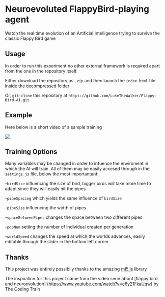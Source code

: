 # Neuroevoluted FlappyBird-playing agent
Watch the real time evolution of an Artificial Intelligence trying to survive the classic Flappy Bird game

## Usage 
In order to run this experiment no other external framework is required apart from the one in the repository itself.

Either download the repository as ```.zip``` and then launch the ```index.html``` file inside the decompressed folder 

Or, ```git-clone``` this repository at ```https://github.com/LukeTheWalker/Flappy-Bird-AI.git``` 

## Example
Here below is a short video of a sample training

![][video]



## Training Options
Many variables may be changed in order to infuence the enviroment in which the AI will train.
All of them may be easily accesed through in the ```settings.js``` file, below the most importantant:

-```birdSize``` influencing the size of bird, bigger birds will take more time to adapt since they will easily hit the pipes

-```pipeSpacing``` which yields the same influence of ```birdSize```

-```pipeSize``` influencing the width of pipes 

-```spaceBetweenPipes``` changes the space between two different pipes

-```popNum``` setting the number of individual created per generation

-```worldSpeed``` changes the speed at which the worlds advances, easily editable through the slider in the bottom left corner 


## Thanks
This project was entirely possibily thanks to the amazing [ml5.js](https://github.com/ml5js/ml5-library) library

The inspiration for this project came from the video serie about [flappy bird and neuroevolution] (https://www.youtube.com/watch?v=c6y21FkaUqw) by The Coding Train

[video]: https://github.com/LukeTheWalker/Flappy-Bird-AI/blob/master/flappy.gif

